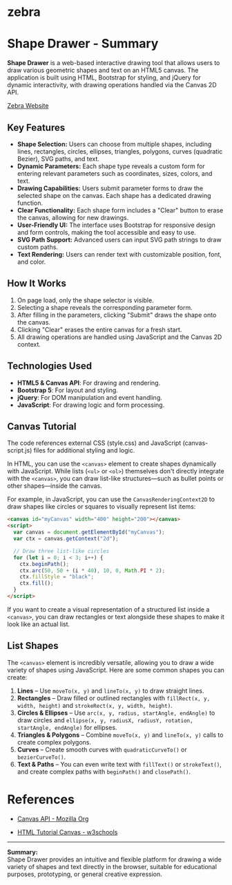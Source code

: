 # zebra

# Shape Drawer - Summary

**Shape Drawer** is a web-based interactive drawing tool that allows users to draw various geometric shapes and text on an HTML5 canvas. The application is built using HTML, Bootstrap for styling, and jQuery for dynamic interactivity, with drawing operations handled via the Canvas 2D API.

<a href="https://progressivepull.github.io/zebra/">Zebra Website</a>

## Key Features

- **Shape Selection:** Users can choose from multiple shapes, including lines, rectangles, circles, ellipses, triangles, polygons, curves (quadratic Bezier), SVG paths, and text.
- **Dynamic Parameters:** Each shape type reveals a custom form for entering relevant parameters such as coordinates, sizes, colors, and text.
- **Drawing Capabilities:** Users submit parameter forms to draw the selected shape on the canvas. Each shape has a dedicated drawing function.
- **Clear Functionality:** Each shape form includes a "Clear" button to erase the canvas, allowing for new drawings.
- **User-Friendly UI:** The interface uses Bootstrap for responsive design and form controls, making the tool accessible and easy to use.
- **SVG Path Support:** Advanced users can input SVG path strings to draw custom paths.
- **Text Rendering:** Users can render text with customizable position, font, and color.

## How It Works

1. On page load, only the shape selector is visible.
2. Selecting a shape reveals the corresponding parameter form.
3. After filling in the parameters, clicking "Submit" draws the shape onto the canvas.
4. Clicking "Clear" erases the entire canvas for a fresh start.
5. All drawing operations are handled using JavaScript and the Canvas 2D context.

## Technologies Used

- **HTML5 & Canvas API**: For drawing and rendering.
- **Bootstrap 5**: For layout and styling.
- **jQuery**: For DOM manipulation and event handling.
- **JavaScript**: For drawing logic and form processing.

## Canvas Tutorial

The code references external CSS (style.css) and JavaScript (canvas-script.js) files for additional styling and logic.

In HTML, you can use the `<canvas>` element to create shapes dynamically with JavaScript. While lists (`<ul>` or `<ol>`) themselves don't directly integrate with the `<canvas>`, you can draw list-like structures—such as bullet points or other shapes—inside the canvas.

For example, in JavaScript, you can use the `CanvasRenderingContext2D` to draw shapes like circles or squares to visually represent list items:

```html
<canvas id="myCanvas" width="400" height="200"></canvas>
<script>
  var canvas = document.getElementById("myCanvas");
  var ctx = canvas.getContext("2d");

  // Draw three list-like circles
  for (let i = 0; i < 3; i++) {
    ctx.beginPath();
    ctx.arc(50, 50 + (i * 40), 10, 0, Math.PI * 2);
    ctx.fillStyle = "black";
    ctx.fill();
  }
</script>
```

If you want to create a visual representation of a structured list inside a `<canvas>`, you can draw rectangles or text alongside these shapes to make it look like an actual list.

## List Shapes


The `<canvas>` element is incredibly versatile, allowing you to draw a wide variety of shapes using JavaScript. Here are some common shapes you can create:

1. **Lines** – Use `moveTo(x, y)` and `lineTo(x, y)` to draw straight lines.
2. **Rectangles** – Draw filled or outlined rectangles with `fillRect(x, y, width, height)` and `strokeRect(x, y, width, height)`.
3. **Circles & Ellipses** – Use `arc(x, y, radius, startAngle, endAngle)` to draw circles and `ellipse(x, y, radiusX, radiusY, rotation, startAngle, endAngle)` for ellipses.
4. **Triangles & Polygons** – Combine `moveTo(x, y)` and `lineTo(x, y)` calls to create complex polygons.
5. **Curves** – Create smooth curves with `quadraticCurveTo()` or `bezierCurveTo()`.
6. **Text & Paths** – You can even write text with `fillText()` or `strokeText()`, and create complex paths with `beginPath()` and `closePath()`.


# References 

* [Canvas API - Mozilla Org](https://developer.mozilla.org/en-US/docs/Web/API/Canvas_API/Tutorial)

* [HTML Tutorial Canvas - w3schools]( https://www.w3schools.com/graphics/canvas_intro.asp)

---

**Summary:**  
Shape Drawer provides an intuitive and flexible platform for drawing a wide variety of shapes and text directly in the browser, suitable for educational purposes, prototyping, or general creative expression.
